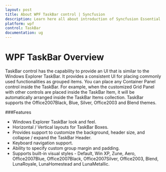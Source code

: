 ```yaml
---
layout: post
title: About WPF TaskBar control | Syncfusion
description: Learn here all about introduction of Syncfusion Essential Studio WPF TaskBar control, its elements and more.
platform: wpf
control: TaskBar
documentation: ug
---
```


# WPF TaskBar Overview

TaskBar control has the capability to provide an UI that is similar to the Windows Explorer TaskBar. It provides a consistent UI for placing commonly used functionalities as grouped items. You can place any Container Panel control inside the TaskBar. For example, when the customized Grid Panel with other controls are placed inside the TaskBar Item, it will be automatically arranged inside the TaskBar Items collection. TaskBar supports the Office2007Black, Blue, Silver, Office2003 and Blend themes.

###Features

* Windows Explorer TaskBar look and feel.
* Horizontal / Vertical layouts for TaskBar Boxes.
* Provides support to customize the background, header size, and collapse / expand the TaskBar Header.
* Keyboard navigation support.
* Ability to specify custom group margin and padding.
* Supports built-in visual styles - Default, Win XP, Zune, Aero, Office2007Blue, Office2007Black, Office2007Silver, Office2003, Blend, LunaRoyale, LunaHomestead and LunaMetallic.



